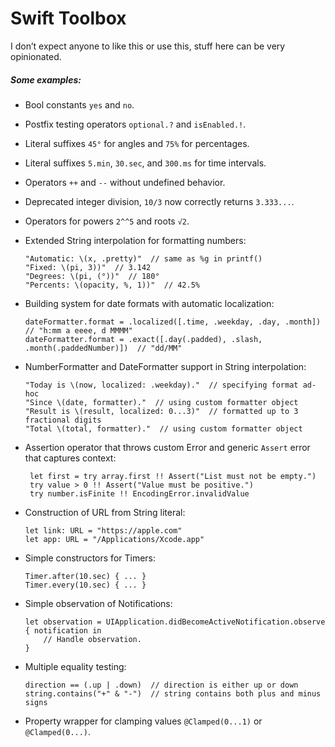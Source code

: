# Swift Toolbox

I don’t expect anyone to like this or use this, stuff here can be very opinionated.

##### Some examples:

- Bool constants `yes` and `no`.

- Postfix testing operators `optional.?` and `isEnabled.!`.

- Literal suffixes `45°` for angles and `75%` for percentages.

- Literal suffixes `5.min`, `30.sec`, and `300.ms` for time intervals.

- Operators `++` and `--` without undefined behavior.

- Deprecated integer division, `10/3` now correctly returns `3.333...`.

- Operators for powers `2^^5` and roots `√2`.
 
- Extended String interpolation for formatting numbers:
 
      "Automatic: \(x, .pretty)"  // same as %g in printf() 
      "Fixed: \(pi, 3))"  // 3.142
      "Degrees: \(pi, (°))"  // 180°
      "Percents: \(opacity, %, 1))"  // 42.5%

- Building system for date formats with automatic localization:

      dateFormatter.format = .localized([.time, .weekday, .day, .month])  // "h:mm a eeee, d MMMM"
      dateFormatter.format = .exact([.day(.padded), .slash, .month(.paddedNumber)])  // "dd/MM"

- NumberFormatter and DateFormatter support in String interpolation:

      "Today is \(now, localized: .weekday)."  // specifying format ad-hoc
      "Since \(date, formatter)."  // using custom formatter object
      "Result is \(result, localized: 0...3)"  // formatted up to 3 fractional digits
      "Total \(total, formatter)."  // using custom formatter object
 
- Assertion operator that throws custom Error and generic `Assert` error that captures context:
 
       let first = try array.first !! Assert("List must not be empty.")
       try value > 0 !! Assert("Value must be positive.")
       try number.isFinite !! EncodingError.invalidValue

- Construction of URL from String literal:
 
      let link: URL = "https:​//apple.com"
      let app: URL = "/Applications/Xcode.app"
 
- Simple constructors for Timers:
 
      Timer.after(10.sec) { ... }
      Timer.every(10.sec) { ... }

- Simple observation of Notifications:

      let observation = UIApplication.didBecomeActiveNotification.observe { notification in
          // Handle observation.
      }

- Multiple equality testing:

      direction == (.up | .down)  // direction is either up or down
      string.contains("+" & "-")  // string contains both plus and minus signs

- Property wrapper for clamping values `@Clamped(0...1)` or `@Clamped(0...)`.

